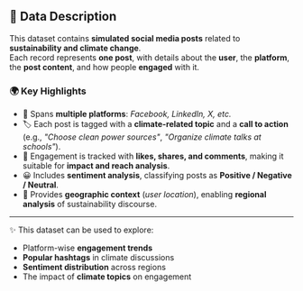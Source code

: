 ## 📝 Data Description

This dataset contains **simulated social media posts** related to **sustainability and climate change**.  
Each record represents **one post**, with details about the **user**, the **platform**, the **post content**, and how people **engaged** with it.

### 🌍 Key Highlights
- 📌 Spans **multiple platforms**: *Facebook, LinkedIn, X, etc.*
- 🏷️ Each post is tagged with a **climate-related topic** and a **call to action** (e.g., *"Choose clean power sources"*, *"Organize climate talks at schools"*).
- 💬 Engagement is tracked with **likes, shares, and comments**, making it suitable for **impact and reach analysis**.
- 😀 Includes **sentiment analysis**, classifying posts as **Positive / Negative / Neutral**.
- 📍 Provides **geographic context** (*user location*), enabling **regional analysis** of sustainability discourse.

---
✨ This dataset can be used to explore:
- Platform-wise **engagement trends**
- **Popular hashtags** in climate discussions
- **Sentiment distribution** across regions
- The impact of **climate topics** on engagement

